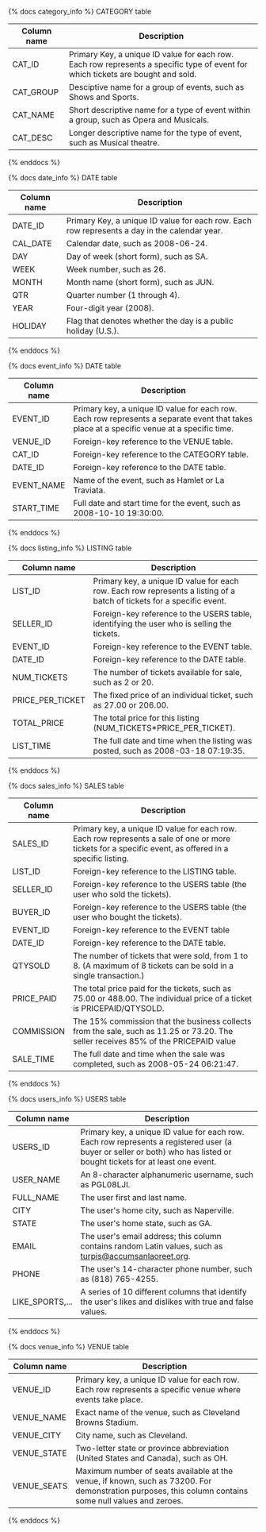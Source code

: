 {% docs category_info %}
CATEGORY table

| Column name       |   Description                                                                                                                         |
|-------------------|---------------------------------------------------------------------------------------------------------------------------------------|
| CAT_ID            |   Primary Key, a unique ID value for each row. Each row represents a specific type of event for which tickets are bought and sold.    |
| CAT_GROUP         |   Desciptive name for a group of events, such as Shows and Sports.                                                                    |
| CAT_NAME          |   Short descriptive name for a type of event within a group, such as Opera and Musicals.                                              |
| CAT_DESC          |   Longer descriptive name for the type of event, such as Musical theatre.                                                             |

{% enddocs %}

{% docs date_info %}
DATE table

| Column name       |   Description                                                                                                                         |
|-------------------|---------------------------------------------------------------------------------------------------------------------------------------|
| DATE_ID           |   Primary Key, a unique ID value for each row. Each row represents a day in the calendar year.                                        |
| CAL_DATE          |   Calendar date, such as 2008-06-24.                                                                                                  |
| DAY               |   Day of week (short form), such as SA.                                                                                               |
| WEEK              |   Week number, such as 26.                                                                                                            |
| MONTH             |   Month name (short form), such as JUN.                                                                                               |
| QTR               |   Quarter number (1 through 4).                                                                                                       |
| YEAR              |   Four-digit year (2008).                                                                                                             |
| HOLIDAY           |   Flag that denotes whether the day is a public holiday (U.S.).                                                                       |

{% enddocs %}

{% docs event_info %}
DATE table

| Column name       |   Description                                                                                                                                 |
|-------------------|-----------------------------------------------------------------------------------------------------------------------------------------------|
| EVENT_ID          |   Primary key, a unique ID value for each row. Each row represents a separate event that takes place at a specific venue at a specific time.  |
| VENUE_ID          |   Foreign-key reference to the VENUE table.                                                                                                   |
| CAT_ID            |   Foreign-key reference to the CATEGORY table.                                                                                                |
| DATE_ID           |   Foreign-key reference to the DATE table.                                                                                                    |
| EVENT_NAME        |   Name of the event, such as Hamlet or La Traviata.                                                                                           |
| START_TIME        |   Full date and start time for the event, such as 2008-10-10 19:30:00.                                                                        |

{% enddocs %}

{% docs listing_info %}
LISTING table

| Column name       |   Description                                                                                                                         |
|-------------------|---------------------------------------------------------------------------------------------------------------------------------------|
| LIST_ID           |   Primary key, a unique ID value for each row. Each row represents a listing of a batch of tickets for a specific event.              |
| SELLER_ID         |   Foreign-key reference to the USERS table, identifying the user who is selling the tickets.                                          |
| EVENT_ID          |   Foreign-key reference to the EVENT table.                                                                                           |
| DATE_ID           |   Foreign-key reference to the DATE table.                                                                                            |
| NUM_TICKETS       |   The number of tickets available for sale, such as 2 or 20.                                                                          |
| PRICE_PER_TICKET  |   The fixed price of an individual ticket, such as 27.00 or 206.00.                                                                   |
| TOTAL_PRICE       |   The total price for this listing (NUM_TICKETS*PRICE_PER_TICKET).                                                                    |
| LIST_TIME         |   The full date and time when the listing was posted, such as 2008-03-18 07:19:35.                                                    |

{% enddocs %}

{% docs sales_info %}
SALES table

| Column name       |   Description                                                                                                                                                          |
|-------------------|------------------------------------------------------------------------------------------------------------------------------------------------------------------------|
| SALES_ID          |   Primary key, a unique ID value for each row. Each row represents a sale of one or more tickets for a specific event, as offered in a specific listing.               |
| LIST_ID           |   Foreign-key reference to the LISTING table.                                                                                                                          |
| SELLER_ID         |   Foreign-key reference to the USERS table (the user who sold the tickets).                                                                                            |
| BUYER_ID          |   Foreign-key reference to the USERS table (the user who bought the tickets).                                                                                          |
| EVENT_ID          |   Foreign-key reference to the EVENT table                                                                                                                             |
| DATE_ID           |   Foreign-key reference to the DATE table.                                                                                                                             |
| QTYSOLD           |   The number of tickets that were sold, from 1 to 8. (A maximum of 8 tickets can be sold in a single transaction.)                                                     |
| PRICE_PAID        |   The total price paid for the tickets, such as 75.00 or 488.00. The individual price of a ticket is PRICEPAID/QTYSOLD.                                                |
| COMMISSION        |   The 15% commission that the business collects from the sale, such as 11.25 or 73.20. The seller receives 85% of the PRICEPAID value                                  |
| SALE_TIME         |   The full date and time when the sale was completed, such as 2008-05-24 06:21:47.                                                                                     |

{% enddocs %}

{% docs users_info %}
USERS table

| Column name       |   Description                                                                                                                                                                 |
|-------------------|-------------------------------------------------------------------------------------------------------------------------------------------------------------------------------|
| USERS_ID          |   Primary key, a unique ID value for each row. Each row represents a registered user (a buyer or seller or both) who has listed or bought tickets for at least one event.     |
| USER_NAME         |   An 8-character alphanumeric username, such as PGL08LJI.                                                                                                                     |
| FULL_NAME         |   The user first and last name.                                                                                                                                               |
| CITY              |   The user's home city, such as Naperville.                                                                                                                                   |
| STATE             |   The user's home state, such as GA.                                                                                                                                          |
| EMAIL             |   The user's email address; this column contains random Latin values, such as turpis@accumsanlaoreet.org.                                                                     |
| PHONE             |   The user's 14-character phone number, such as (818) 765-4255.                                                                                                               |
| LIKE_SPORTS,...   |   A series of 10 different columns that identify the user's likes and dislikes with true and false values.                                                                    |


{% enddocs %}

{% docs venue_info %}
VENUE table

| Column name       |   Description                                                                                                                                                                 |
|-------------------|-------------------------------------------------------------------------------------------------------------------------------------------------------------------------------|
| VENUE_ID          |   Primary key, a unique ID value for each row. Each row represents a specific venue where events take place.                                                                  |
| VENUE_NAME        |   Exact name of the venue, such as Cleveland Browns Stadium.                                                                                                                  |
| VENUE_CITY        |   City name, such as Cleveland.                                                                                                                                               |
| VENUE_STATE       |   Two-letter state or province abbreviation (United States and Canada), such as OH.                                                                                           |
| VENUE_SEATS       |   Maximum number of seats available at the venue, if known, such as 73200. For demonstration purposes, this column contains some null values and zeroes.                      |

{% enddocs %}
